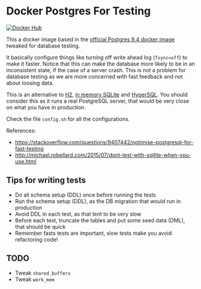 
# Docker Postgres For Testing

[![Docker Hub](https://img.shields.io/badge/docker-ready-blue.svg)](https://registry.hub.docker.com/u/labianchin/docker-postgres-for-testing/)

This a docker image based in the [official Postgres 9.4 docker image](https://registry.hub.docker.com/_/postgres/) tweaked for database testing.

It basically configure things like turning off write ahead log (`fsync=off`) to make it faster. Notice that this can make the database more likely to be in an inconsistent state, if the case of a server crash. This is not a problem for database testing as we are more concerned with fast feedback and not about loosing data.

This is an alternative to [H2](http://www.h2database.com/html/main.html), [in memory SQLite](https://www.sqlite.org/inmemorydb.html) and [HyperSQL](http://hsqldb.org/). You should consider this as it runs a real PostgreSQL server, that would be very close on what you have in production.

Check the file `config.sh` for all the configurations.

References:

- https://stackoverflow.com/questions/9407442/optimise-postgresql-for-fast-testing
- http://michael.robellard.com/2015/07/dont-test-with-sqllite-when-you-use.html

## Tips for writing tests

- Do all schema setup (DDL) once before running the tests
- Run the schema setup (DDL), as the DB migration that would run in production
- Avoid DDL in each test, as that tent to be very slow
- Before each test, truncate the tables and put some seed data (DML), that should be quick
- Remember fasts tests are important, slow tests make you avoid refactoring code!


## TODO

- Tweak `shared_buffers`
- Tweak `work_mem`
